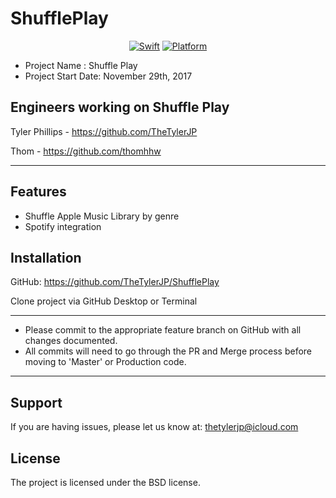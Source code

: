 # ShufflePlay

<p align="center">
    <a href="https://swift.org"><img src="https://img.shields.io/badge/Swift-4.1-orange.svg?longCache=true&style=plastic" alt="Swift" /></a>
    <a href="#"><img src="https://img.shields.io/cocoapods/p/NSFWDetector.svg?longCache=true&style=plastic" alt="Platform" /></a>

</p>


- Project Name : Shuffle Play
- Project Start Date: November 29th, 2017

Engineers working on Shuffle Play
----------
Tyler Phillips - https://github.com/TheTylerJP

Thom - https://github.com/thomhhw


------------

Features
--------
- Shuffle Apple Music Library by genre
- Spotify integration

Installation
------------

GitHub: https://github.com/TheTylerJP/ShufflePlay

Clone project via GitHub Desktop or Terminal

*****************************************************************************************
- Please commit to the appropriate feature branch on GitHub with all changes documented.
- All commits will need to go through the PR and Merge process before moving to 'Master' or Production code.
*****************************************************************************************


Support
-------

If you are having issues, please let us know at: thetylerjp@icloud.com


License
-------

The project is licensed under the BSD license.

